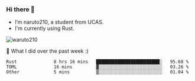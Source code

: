 ### Hi there 👋

- I’m naruto210, a student from UCAS.
- I'm currently using Rust.

<img src="https://komarev.com/ghpvc/?username=waruto210" alt="waruto210" />

🔭 What I did over the past week :)

<!--START_SECTION:waka-->
```text
Rust              8 hrs 16 mins   ████████████████████████░   95.68 % 
TOML              16 mins         ▓░░░░░░░░░░░░░░░░░░░░░░░░   03.26 % 
Other             5 mins          ▒░░░░░░░░░░░░░░░░░░░░░░░░   01.04 % 
```
<!--END_SECTION:waka-->
